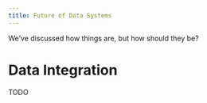 ```yaml
---
title: Future of Data Systems
---
```

We’ve discussed how things are, but how should they be?


# Data Integration

TODO